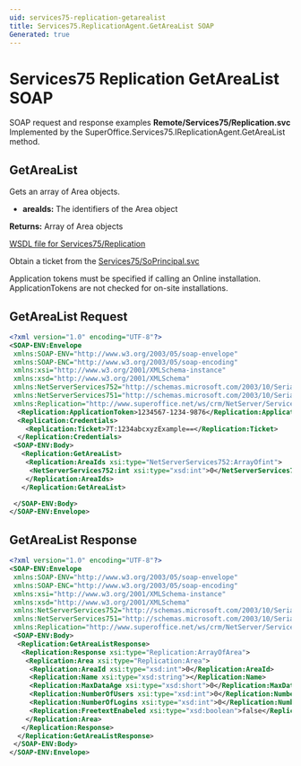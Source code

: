 ```yaml
---
uid: services75-replication-getarealist
title: Services75.ReplicationAgent.GetAreaList SOAP
Generated: true
---
```


# Services75 Replication GetAreaList SOAP

SOAP request and response examples **Remote/Services75/Replication.svc**
Implemented by the <see cref="M:SuperOffice.Services75.IReplicationAgent.GetAreaList">SuperOffice.Services75.IReplicationAgent.GetAreaList</see> method.

## GetAreaList

Gets an array of Area objects.

* **areaIds:** The identifiers of the Area object

**Returns:** Array of Area objects


[WSDL file for Services75/Replication](../Services75-Replication.md)

Obtain a ticket from the [Services75/SoPrincipal.svc](../SoPrincipal/index.md)

Application tokens must be specified if calling an Online installation. ApplicationTokens are not checked for on-site installations.

## GetAreaList Request

```xml
<?xml version="1.0" encoding="UTF-8"?>
<SOAP-ENV:Envelope
 xmlns:SOAP-ENV="http://www.w3.org/2003/05/soap-envelope"
 xmlns:SOAP-ENC="http://www.w3.org/2003/05/soap-encoding"
 xmlns:xsi="http://www.w3.org/2001/XMLSchema-instance"
 xmlns:xsd="http://www.w3.org/2001/XMLSchema"
 xmlns:NetServerServices752="http://schemas.microsoft.com/2003/10/Serialization/Arrays"
 xmlns:NetServerServices751="http://schemas.microsoft.com/2003/10/Serialization/"
 xmlns:Replication="http://www.superoffice.net/ws/crm/NetServer/Services75">
  <Replication:ApplicationToken>1234567-1234-9876</Replication:ApplicationToken>
  <Replication:Credentials>
    <Replication:Ticket>7T:1234abcxyzExample==</Replication:Ticket>
  </Replication:Credentials>
 <SOAP-ENV:Body>
   <Replication:GetAreaList>
    <Replication:AreaIds xsi:type="NetServerServices752:ArrayOfint">
     <NetServerServices752:int xsi:type="xsd:int">0</NetServerServices752:int>
    </Replication:AreaIds>
   </Replication:GetAreaList>

 </SOAP-ENV:Body>
</SOAP-ENV:Envelope>

```


## GetAreaList Response

```xml
<?xml version="1.0" encoding="UTF-8"?>
<SOAP-ENV:Envelope
 xmlns:SOAP-ENV="http://www.w3.org/2003/05/soap-envelope"
 xmlns:SOAP-ENC="http://www.w3.org/2003/05/soap-encoding"
 xmlns:xsi="http://www.w3.org/2001/XMLSchema-instance"
 xmlns:xsd="http://www.w3.org/2001/XMLSchema"
 xmlns:NetServerServices752="http://schemas.microsoft.com/2003/10/Serialization/Arrays"
 xmlns:NetServerServices751="http://schemas.microsoft.com/2003/10/Serialization/"
 xmlns:Replication="http://www.superoffice.net/ws/crm/NetServer/Services75">
 <SOAP-ENV:Body>
  <Replication:GetAreaListResponse>
   <Replication:Response xsi:type="Replication:ArrayOfArea">
    <Replication:Area xsi:type="Replication:Area">
     <Replication:AreaId xsi:type="xsd:int">0</Replication:AreaId>
     <Replication:Name xsi:type="xsd:string"></Replication:Name>
     <Replication:MaxDataAge xsi:type="xsd:short">0</Replication:MaxDataAge>
     <Replication:NumberOfUsers xsi:type="xsd:int">0</Replication:NumberOfUsers>
     <Replication:NumberOfLogins xsi:type="xsd:int">0</Replication:NumberOfLogins>
     <Replication:FreetextEnabeled xsi:type="xsd:boolean">false</Replication:FreetextEnabeled>
    </Replication:Area>
   </Replication:Response>
  </Replication:GetAreaListResponse>
 </SOAP-ENV:Body>
</SOAP-ENV:Envelope>

```

